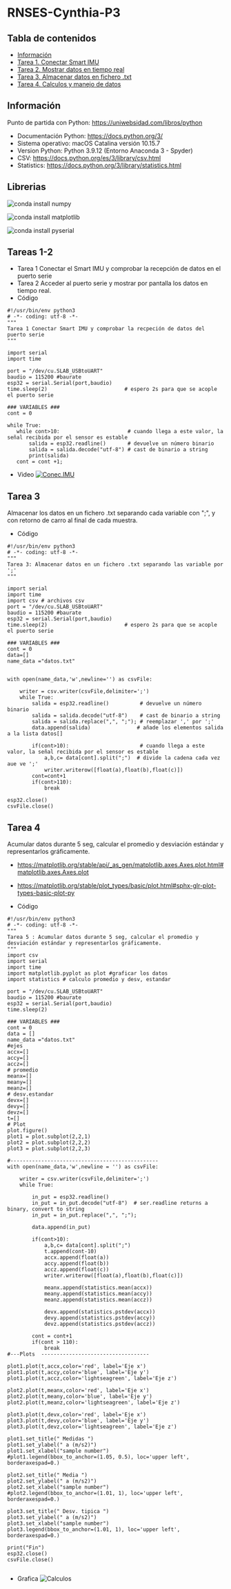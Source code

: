# RNSES-Cynthia-P3

## Tabla de contenidos 
* [Información](#Información)
* [Tarea 1. Conectar Smart IMU](#tarea1)
* [Tarea 2. Mostrar datos en tiempo real ](#tarea2)
* [Tarea 3. Almacenar datos en fichero .txt](#tarea3)
* [Tarea 4. Calculos y manejo de datos](#tarea4)

## Información
Punto de partida con Python: https://uniwebsidad.com/libros/python

* Documentación Python: https://docs.python.org/3/
* Sistema operativo: macOS Catalina versión 10.15.7
* Version Python: Python 3.9.12 (Entorno Anaconda 3 - Spyder)
* CSV: https://docs.python.org/es/3/library/csv.html
* Statistics: https://docs.python.org/3/library/statistics.html

## Librerias
![conda install numpy](https://github.com/Cynthia-696529/Imagenes/blob/main/Captura%20de%20pantalla%202022-08-19%20a%20las%2019.18.01.png)

![conda install matplotlib](https://github.com/Cynthia-696529/Imagenes/blob/main/Captura%20de%20pantalla%202022-08-19%20a%20las%2019.19.15.png)

![conda install pyserial](https://github.com/Cynthia-696529/Imagenes/blob/main/Captura%20de%20pantalla%202022-08-19%20a%20las%2019.23.21.png)

## Tareas 1-2
* Tarea 1
Conectar el Smart IMU y comprobar la recepción de datos en el puerto serie
* Tarea 2 
Acceder al puerto serie y mostrar por pantalla los datos en tiempo real.
* Código
 ```
 #!/usr/bin/env python3
# -*- coding: utf-8 -*-
"""
Tarea 1 Conectar Smart IMU y comprobar la recpeción de datos del puerto serie
"""

import serial
import time

port = "/dev/cu.SLAB_USBtoUART"
baudio = 115200 #baurate
esp32 = serial.Serial(port,baudio)
time.sleep(2)                         # espero 2s para que se acople el puerto serie

### VARIABLES ###
cont = 0

while True:    
    while cont>10:                      # cuando llega a este valor, la señal recibida por el sensor es estable 
        salida = esp32.readline()       # devuelve un número binario
        salida = salida.decode("utf-8") # cast de binario a string
        print(salida)
    cont = cont +1;
 ```
 
* Video
[![Conec.IMU](https://img.youtu.be/VO3m8w6JL4U.jpg)](https://youtu.be/VO3m8w6JL4U)

## Tarea 3
Almacenar los datos en un fichero .txt separando cada variable con ";", y con retorno de carro al final de cada muestra.
* Código
```
#!/usr/bin/env python3
# -*- coding: utf-8 -*-
"""
Tarea 3: Almacenar datos en un fichero .txt separando las variable por ';'
"""

import serial
import time
import csv # archivos csv
port = "/dev/cu.SLAB_USBtoUART"
baudio = 115200 #baurate
esp32 = serial.Serial(port,baudio)
time.sleep(2)                         # espero 2s para que se acople el puerto serie

### VARIABLES ###
cont = 0
data=[]
name_data ="datos.txt"


with open(name_data,'w',newline='') as csvFile:

    writer = csv.writer(csvFile,delimiter=';')
    while True:   
        salida = esp32.readline()          # devuelve un número binario
        salida = salida.decode("utf-8")    # cast de binario a string
        salida = salida.replace(",", ";"); # reemplazar ',' por ';'       
        data.append(salida)               # añade los elementos salida a la lista datos[]
    
        if(cont>10):                       # cuando llega a este valor, la señal recibida por el sensor es estable 
            a,b,c= data[cont].split(";")  # divide la cadena cada vez aue ve ';'    
            writer.writerow([float(a),float(b),float(c)])                             
        cont=cont+1
        if(cont>110):
            break     
 
esp32.close()
csvFile.close()
```
## Tarea 4
Acumular datos durante 5 seg, calcular el promedio y desviación estándar y representarlos gráficamente.
* https://matplotlib.org/stable/api/_as_gen/matplotlib.axes.Axes.plot.html#matplotlib.axes.Axes.plot
* https://matplotlib.org/stable/plot_types/basic/plot.html#sphx-glr-plot-types-basic-plot-py
 
* Código
```
#!/usr/bin/env python3
# -*- coding: utf-8 -*-
"""
Tarea 5 : Acumular datos durante 5 seg, calcular el promedio y desviación estándar y representarlos gráficamente.
"""
import csv
import serial
import time
import matplotlib.pyplot as plot #graficar los datos
import statistics # calculo promedio y desv, estandar

port = "/dev/cu.SLAB_USBtoUART"
baudio = 115200 #baurate
esp32 = serial.Serial(port,baudio)
time.sleep(2)     

### VARIABLES ###
cont = 0
data = []
name_data ="datos.txt"
#ejes
accx=[]   
accy=[]
accz=[]
# promedio
meanx=[]
meany=[]
meanz=[]
# desv.estandar
devx=[]
devy=[]
devz=[]
t=[]
# Plot
plot.figure()
plot1 = plot.subplot(2,2,1)
plot2 = plot.subplot(2,2,2)
plot3 = plot.subplot(2,2,3)

#------------------------------------------------
with open(name_data,'w',newline = '') as csvFile:

    writer = csv.writer(csvFile,delimiter=';')
    while True:   

        in_put = esp32.readline()
        in_put = in_put.decode("utf-8")  # ser.readline returns a binary, convert to string
        in_put = in_put.replace(",", ";");
       
        data.append(in_put)
    
        if(cont>10):
            a,b,c= data[cont].split(";") 
            t.append(cont-10)
            accx.append(float(a))   
            accy.append(float(b))
            accz.append(float(c)) 
            writer.writerow([float(a),float(b),float(c)]) 
            
            meanx.append(statistics.mean(accx))
            meany.append(statistics.mean(accy))
            meanz.append(statistics.mean(accz))
            
            devx.append(statistics.pstdev(accx))
            devy.append(statistics.pstdev(accy))
            devz.append(statistics.pstdev(accz))
            
        cont = cont+1
        if(cont > 110):
            break
#---Plots  -----------------------------------   
    
plot1.plot(t,accx,color='red', label='Eje x')
plot1.plot(t,accy,color='blue', label='Eje y')
plot1.plot(t,accz,color='lightseagreen', label='Eje z')

plot2.plot(t,meanx,color='red', label='Eje x')
plot2.plot(t,meany,color='blue', label='Eje y')
plot2.plot(t,meanz,color='lightseagreen', label='Eje z')

plot3.plot(t,devx,color='red', label='Eje x')
plot3.plot(t,devy,color='blue', label='Eje y')
plot3.plot(t,devz,color='lightseagreen', label='Eje z')

plot1.set_title(" Medidas ")
plot1.set_ylabel(" a (m/s2)")
plot1.set_xlabel("sample number")    
#plot1.legend(bbox_to_anchor=(1.05, 0.5), loc='upper left', borderaxespad=0.)   

plot2.set_title(" Media ")
plot2.set_ylabel(" a (m/s2)")
plot2.set_xlabel("sample number")    
#plot2.legend(bbox_to_anchor=(1.01, 1), loc='upper left', borderaxespad=0.)    

plot3.set_title(" Desv. tipica ")
plot3.set_ylabel(" a (m/s2)")
plot3.set_xlabel("sample number")    
plot3.legend(bbox_to_anchor=(1.01, 1), loc='upper left', borderaxespad=0.)     

print("Fin")
esp32.close()
csvFile.close()


```
* Grafica
![Calculos](https://github.com/Cynthia-696529/Imagenes/blob/d0db84c33e729619e7062e3f84c76fb066d9401c/calculos.png)

